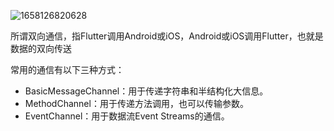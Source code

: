 ![1658126820628](C:\Users\NINGMEI\AppData\Local\Temp\1658126820628.png)



所谓双向通信，指Flutter调用Android或iOS，Android或iOS调用Flutter，也就是数据的双向传送

常用的通信有以下三种方式：

- BasicMessageChannel：用于传递字符串和半结构化大信息。
- MethodChannel：用于传递方法调用，也可以传输参数。
- EventChannel：用于数据流Event Streams的通信。





































































